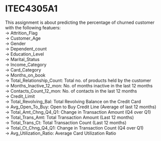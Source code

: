 # ITEC4305A1

This assignment is about predicting the percentage of churned customer with the following featuers:<br>
-> Attrition_Flag<br>
-> Customer_Age<br>
-> Gender<br>
-> Dependent_count<br>
-> Education_Level<br>
-> Marital_Status<br>
-> Income_Category<br>
-> Card_Category<br>
-> Months_on_book<br>
-> Total_Relationship_Count: Total no. of products held by the customer<br>
-> Months_Inactive_12_mon: No. of months inactive in the last 12 months<br>
-> Contacts_Count_12_mon: No. of contacts in the last 12 months<br>
-> Credit_Limit<br>
-> Total_Revolving_Bal: Total Revolving Balance on the Credit Card<br>
-> Avg_Open_To_Buy: Open to Buy Credit Line (Average of last 12 months)<br>
-> Total_Amt_Chng_Q4_Q1: Change in Transaction Amount (Q4 over Q1)<br>
-> Total_Trans_Amt: Total Transaction Amount (Last 12 months)<br>
-> Total_Trans_Ct: Total Transaction Count (Last 12 months)<br>
-> Total_Ct_Chng_Q4_Q1: Change in Transaction Count (Q4 over Q1)<br>
-> Avg_Utilization_Ratio: Average Card Utilization Ratio<br>

